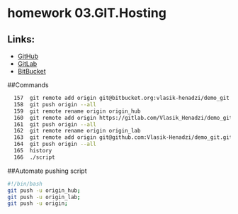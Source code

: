 # homework 03.GIT.Hosting  

## Links:

- [GitHub](https://github.com/Vlasik-Henadzi/demo_git)
- [GitLab](https://gitlab.com/Vlasik_Henadzi/demo_git)
- [BitBucket](https://bitbucket.org/vlasik-henadzi/demo_git)


##Commands
``` bash
  157  git remote add origin git@bitbucket.org:vlasik-henadzi/demo_git.git
  158  git push origin --all
  159  git remote rename origin origin_hub
  160  git remote add origin https://gitlab.com/Vlasik_Henadzi/demo_git.git
  161  git push origin --all
  162  git remote rename origin origin_lab
  163  git remote add origin git@github.com:Vlasik-Henadzi/demo_git.git
  164  git push origin --all
  165  history
  166  ./script
```

##Automate pushing script
``` bash
#!/bin/bash 
git push -u origin_hub;
git push -u origin_lab;
git push -u origin;
```